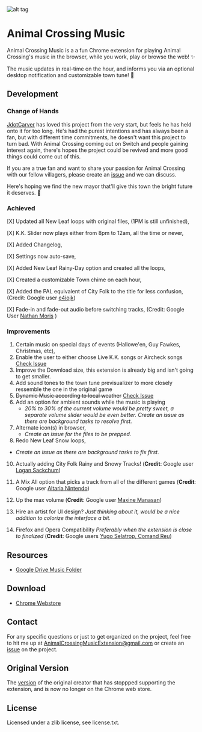 ![alt tag](http://i.imgur.com/gluCMY7.png)

# Animal Crossing Music
Animal Crossing Music is a a fun Chrome extension for playing Animal Crossing's
music in the browser, while you work, play or browse the web! ✨

The music updates in real-time on the hour, and informs you via an optional
desktop notification and customizable town tune! 🌱

## Development

### Change of Hands

[JdotCarver](https://github.com/jdotcarver) has loved this project from the very
start, but feels he has held onto it for too long. He's had the purest
intentions and has always been a fan, but with different time commitments, he
doesn't want this project to turn bad. With Animal Crossing coming out on Switch
and people gaining interest again, there's hopes the project could be revived
and more good things could come out of this.

If you are a
true fan and want to share your passion for Animal Crossing with our fellow
villagers, please create an
[issue](https://github.com/animal-crossing-music-extension/Animal-Crossing-Music-Extension/issues/new)
and we can discuss.

Here's hoping we find the new mayor that'll give this town the bright future it
deserves. 🌸

### Achieved

[X] Updated all New Leaf loops with original files, (1PM is still unfinished),

[X] K.K. Slider now plays either from 8pm to 12am, all the time or never,

[X] Added Changelog,

[X] Settings now auto-save,

[X] Added New Leaf Rainy-Day option and created all the loops,

[X] Created a customizable Town chime on each hour,

[X] Added the PAL equivalent of City Folk to the title for less confusion, (Credit: Google user [e4iojk](https://chrome.google.com/webstore/detail/animal-crossing-music/fcedlaimpcfgpnfdgjbmmfibkklpioop/reviews))

[X] Fade-in and fade-out audio before switching tracks, (Credit: Google User [Nathan Moris](https://chrome.google.com/webstore/detail/animal-crossing-music/fcedlaimpcfgpnfdgjbmmfibkklpioop/) )

### Improvements

1. Certain music on special days of events (Hallowe'en, Guy Fawkes, Christmas, etc),
2. Enable the user to either choose Live K.K. songs or Aircheck songs
[Check Issue](https://github.com/JdotCarver/Animal-Crossing-Music-Extension/issues/4)
3. Improve the Download size, this extension is already big and isn't going to get smaller.
4. Add sound tones to the town tune previsualizer to more closely ressemble the one in the original game
6. <s>Dynamic Music according to local weather</s>
[Check Issue](https://github.com/JdotCarver/Animal-Crossing-Music-Extension/issues/5)
7. Add an option for ambient sounds while the music is playing
    + _20% to 30% of the current volume would be pretty sweet, a separate volume slider would be even better. Create an issue as there are background tasks to resolve first._
8. Alternate icon(s) in browser,
    + _Create an issue for the files to be prepped._
9. Redo New Leaf Snow loops,
  + _Create an issue as there are background tasks to fix first._
10.  Actually adding City Folk Rainy and Snowy Tracks!
(**Credit**: Google user [Logan Sackchum](https://chrome.google.com/webstore/detail/animal-crossing-music/fcedlaimpcfgpnfdgjbmmfibkklpioop/reviews))

11. A Mix All option that picks a track from all of the different games
(**Credit**: Google user [Altaria Nintendo](https://chrome.google.com/webstore/detail/animal-crossing-music/fcedlaimpcfgpnfdgjbmmfibkklpioop/reviews))

12. Up the max volume
(**Credit**: Google user [Maxine Manasan](https://chrome.google.com/webstore/detail/animal-crossing-music/fcedlaimpcfgpnfdgjbmmfibkklpioop/reviews))
13. Hire an artist for UI design?
*Just thinking about it, would be a nice addition to colorize the interface a bit.*
14. Firefox and Opera Compatibility
*Preferably when the extension is close to finalized*
(**Credit**: Google users [Yugo Selatrop, Comand Reu](https://chrome.google.com/webstore/detail/animal-crossing-music/fcedlaimpcfgpnfdgjbmmfibkklpioop/reviews))

## Resources

+ [Google Drive Music Folder](https://drive.google.com/open?id=0B79uF1ZqAHtbN0l4eFR1NU9CMGc)

## Download

+ [Chrome Webstore](https://chrome.google.com/webstore/detail/animal-crossing-music/fcedlaimpcfgpnfdgjbmmfibkklpioop)

## Contact
For any specific questions or just to get organized on the project, feel free to hit me up at [AnimalCrossingMusicExtension@gmail.com](mailto:AnimalCrossingMusicExtension@gmail.com?Subject=Hello) or create an [issue](https://github.com/animal-crossing-music-extension/Animal-Crossing-Music-Extension/issues/new) on the project.

## Original Version

The [version](https://chrome.google.com/webstore/detail/ldjcaihhhmemeidcfbcadilcmfdaikkg) of the original creator that has stoppped supporting the extension, and is now no longer on the Chrome web store.

## License
Licensed under a zlib license, see license.txt.
